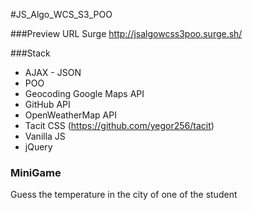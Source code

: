 #JS_Algo_WCS_S3_POO

###Preview URL
Surge <http://jsalgowcss3poo.surge.sh/>

###Stack
- AJAX - JSON
- POO
- Geocoding Google Maps API
- GitHub API
- OpenWeatherMap API
- Tacit CSS (<https://github.com/yegor256/tacit>)
- Vanilla JS
- jQuery

### MiniGame
Guess the temperature in the city of one of the student
